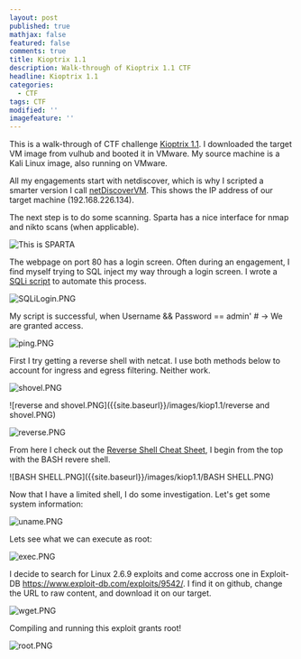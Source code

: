 ```yaml
---
layout: post
published: true
mathjax: false
featured: false
comments: true
title: Kioptrix 1.1
description: Walk-through of Kioptrix 1.1 CTF
headline: Kioptrix 1.1
categories:
  - CTF
tags: CTF
modified: ''
imagefeature: ''
---
```


This is a walk-through of CTF challenge [Kioptrix 1.1](https://www.vulnhub.com/entry/kioptrix-level-11-2,23/). I downloaded the target VM image from vulhub and booted it in VMware. My source machine is a Kali Linux image, also running on VMware.

All my engagements start with netdiscover, which is why I scripted a smarter version I call [netDiscoverVM](https://github.com/davidodza/Pre-OSCP/blob/master/netdiscoverVM.bash). This shows the IP address of our target machine (192.168.226.134).

   
The next step is to do some scanning. Sparta has a nice interface for nmap and nikto scans (when applicable).

![This is SPARTA]({{site.baseurl}}/images/kiop1.1/sparta.PNG)

The webpage on port 80 has a login screen. Often during an engagement, I find myself trying to SQL inject my way through a login screen. I wrote a [SQLi script](https://github.com/davidodza/Pre-OSCP/blob/master/LogonInjectionSQL.py) to automate this process.

![SQLiLogin.PNG]({{site.baseurl}}/images/kiop1.1/SQLiLogin.PNG)

My script is successful, when Username && Password == admin' # -> We are granted access.

![ping.PNG]({{site.baseurl}}/images/kiop1.1/ping.PNG)

First I try getting a reverse shell with netcat. I use both methods below to account for ingress and egress filtering. Neither work.

![shovel.PNG]({{site.baseurl}}/images/kiop1.1/shovel.PNG)

![reverse and shovel.PNG]({{site.baseurl}}/images/kiop1.1/reverse and shovel.PNG)

![reverse.PNG]({{site.baseurl}}/images/kiop1.1/reverse.PNG)

From here I check out the [Reverse Shell Cheat Sheet](http://pentestmonkey.net/cheat-sheet/shells/reverse-shell-cheat-sheet), I begin from the top with the BASH revere shell.

![BASH SHELL.PNG]({{site.baseurl}}/images/kiop1.1/BASH SHELL.PNG)

Now that I have a limited shell, I do some investigation. Let's get some system information:

![uname.PNG]({{site.baseurl}}/images/kiop1.1/uname.PNG)

Lets see what we can execute as root:

![exec.PNG]({{site.baseurl}}/images/kiop1.1/exec.PNG)

I decide to search for Linux 2.6.9 exploits and come accross one in Exploit-DB https://www.exploit-db.com/exploits/9542/. I find it on github, change the URL to raw content, and download it on our target.

![wget.PNG]({{site.baseurl}}/images/kiop1.1/wget.PNG)

Compiling and running this exploit grants root!

![root.PNG]({{site.baseurl}}/images/kiop1.1/root.PNG)


